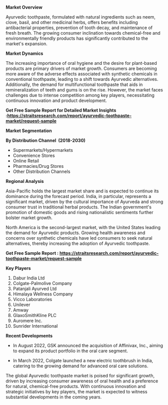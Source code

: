 <div class="flex max-w-full flex-col flex-grow">
<div class="min-h-8 text-message flex w-full flex-col items-end gap-2 whitespace-normal break-words text-start [.text-message+&amp;]:mt-5" dir="auto" data-message-author-role="assistant" data-message-id="f7150959-50f0-4397-987a-7af5fd7f54c4" data-message-model-slug="gpt-4o">
<div class="flex w-full flex-col gap-1 empty:hidden first:pt-[3px]">
<div class="markdown prose w-full break-words dark:prose-invert light">
<p><strong>Market Overview</strong></p>
<p>Ayurvedic toothpaste, formulated with natural ingredients such as neem, clove, basil, and other medicinal herbs, offers benefits including antibacterial properties, prevention of tooth decay, and maintenance of fresh breath. The growing consumer inclination towards chemical-free and environmentally friendly products has significantly contributed to the market's expansion.</p>
<p><strong>Market Dynamics</strong></p>
<p>The increasing importance of oral hygiene and the desire for plant-based products are primary drivers of market growth. Consumers are becoming more aware of the adverse effects associated with synthetic chemicals in conventional toothpaste, leading to a shift towards Ayurvedic alternatives. Additionally, the demand for multifunctional toothpaste that aids in remineralization of teeth and gums is on the rise. However, the market faces challenges due to intense competition among key players, necessitating continuous innovation and product development.</p>
<p><strong>Get Free Sample Report for Detailed Market Insights :<a href="https://straitsresearch.com/report/ayurvedic-toothpaste-market/request-sample">https://straitsresearch.com/report/ayurvedic-toothpaste-market/request-sample</a>&nbsp;</strong></p>
<p><strong>Market Segmentation&nbsp;</strong></p>
<p class="font-18"><strong>By Distribution Channel&nbsp; (2018-2030)</strong></p>
<ul>
<li>Supermarkets/Hypermarkets</li>
<li>Convenience Stores</li>
<li>Online Retail</li>
<li>Pharmacies/Drug Stores</li>
<li class="current">Other Distribution Channels</li>
</ul>
<p><strong>Regional Analysis</strong></p>
<p>Asia-Pacific holds the largest market share and is expected to continue its dominance during the forecast period. India, in particular, represents a significant market, driven by the cultural importance of Ayurveda and strong consumer trust in traditional herbal products. The Indian government's promotion of domestic goods and rising nationalistic sentiments further bolster market growth.</p>
<p>North America is the second-largest market, with the United States leading the demand for Ayurvedic products. Growing health awareness and concerns over synthetic chemicals have led consumers to seek natural alternatives, thereby increasing the adoption of Ayurvedic toothpaste.</p>
<p><strong>Get Free Sample Report :&nbsp;<a href="https://straitsresearch.com/report/ayurvedic-toothpaste-market/request-sample">https://straitsresearch.com/report/ayurvedic-toothpaste-market/request-sample</a>&nbsp;</strong></p>
<p><strong>Key Players</strong></p>
<ol>
<li>Dabur India Ltd</li>
<li>Colgate-Palmolive Company</li>
<li>Patanjali Ayurved Ltd</li>
<li>Himalaya Wellness Company</li>
<li>Vicco Laboratories</li>
<li>Unilever</li>
<li>Amway</li>
<li>GlaxoSmithKline PLC</li>
<li>Auromere Inc.</li>
<li>Sunrider International</li>
</ol>
<p><strong>Recent Developments</strong></p>
<ul>
<li>
<p>In August 2022, GSK announced the acquisition of Affinivax, Inc., aiming to expand its product portfolio in the oral care segment.</p>
</li>
<li>
<p>In March 2022, Colgate launched a new electric toothbrush in India, catering to the growing demand for advanced oral care solutions.</p>
</li>
</ul>
<p>The global Ayurvedic toothpaste market is poised for significant growth, driven by increasing consumer awareness of oral health and a preference for natural, chemical-free products. With continuous innovation and strategic initiatives by key players, the market is expected to witness substantial developments in the coming years.</p>
</div>
</div>
</div>
</div>
